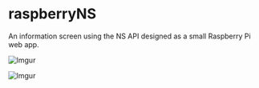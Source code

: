 # raspberryNS
An information screen using the NS API designed as a small Raspberry Pi web app.

![Imgur](http://i.imgur.com/3yjXawK.png)

![Imgur](http://i.imgur.com/HQtqq2s.jpg)
